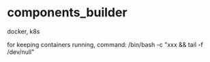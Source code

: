 # components_builder
docker, k8s


for keeping containers running,
    command: /bin/bash -c "xxx && tail -f /dev/null"

